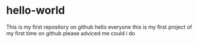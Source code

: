# hello-world
This is my first repository on github
hello everyone this is my first project of my first time on github 
please adviced me could i do
